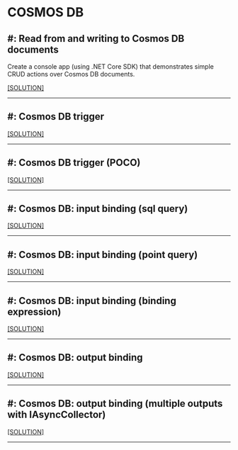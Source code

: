 # COSMOS DB

## #: Read from and writing to Cosmos DB documents

Create a console app (using .NET Core SDK) that demonstrates simple CRUD actions over Cosmos DB documents.

[[SOLUTION]](../code-samples/cosmos-db-basics/)

-----

## #: Cosmos DB trigger

[[SOLUTION]](../code-samples/function-app-cosmosdb-trigger/CosmosDBTriggerFunction.cs)

-----

## #: Cosmos DB trigger (POCO)

[[SOLUTION]](../code-samples/function-app-cosmosdb-trigger/CosmosDBTriggerFunctionAdv.cs)

-----

## #: Cosmos DB: input binding (sql query)

[[SOLUTION]](../code-samples/function-app-cosmosdb-input/CosmosDBInputFunctionSqlQuery.cs)

-----

## #: Cosmos DB: input binding (point query)

[[SOLUTION]](../code-samples/function-app-cosmosdb-input/CosmosDBInputFunctionPointQuery.cs)

-----

## #: Cosmos DB: input binding (binding expression)

[[SOLUTION]](../code-samples/function-app-cosmosdb-input/CosmosDBInputFunctionBindingExpression.cs)

-----

## #: Cosmos DB: output binding

[[SOLUTION]](../code-samples/function-app-cosmosdb-output/CosmosDBOutputFunctionPointQuery.cs)

-----

## #: Cosmos DB: output binding (multiple outputs with IAsyncCollector)

[[SOLUTION]](../code-samples/function-app-cosmosdb-output/CosmosDBMultipleOutputFunction.cs)

-----
